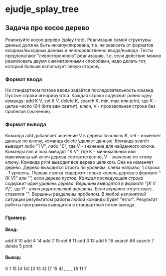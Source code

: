 # ejudje_splay_tree
## Задача про косое дерево
Реализуйте косое дерево (splay tree).
Реализация самой структуры данных должна быть инкапуслирована, т.е. не
зависеть от форматов входных/выходных данных и непосредственно
ввода/вывода.
Тесты предполагают "левостороннюю" реализацию, т.е. если действие можно
реализовать двумя симметричными способами, надо делать тот, который
больше использует левую сторону.
### Формат ввода
На стандартном потоке ввода задаётся последовательность команд. Пустые
строки игнорируются.
Каждая строка содержит ровно одну команду: add K V, set K V, delete K, search
K, min, max или print, где K - целое число (64 бита вам хватит), ключ, V -
произвольная строка без пробелов (значение).
### Формат вывода
Команда add добавляет значение V в дерево по ключу K, set - изменяет данные
по ключу, команда delete удаляет данные.
Команда search выводит либо "1 V", либо "0", где V - значение для найденного
ключа.
Команды min и max выводят "K V", где K - минимальный или максимальный
ключ дерева соответственно, V - значение по этому ключу.
Команда print выводит все дерево целиком. Она не изменяет дерево.
Дерево выводится строго по уровням, слева направо, 1 строка - 1 уровень.
Первая строка содержит только корень дерева в формате "[K V]" или "_", если
дерево пустое.
Каждая последующая строка содержит один уровень дерева. Вершины
выводятся в формате "[K V P]", где P - ключ родительской вершины. Если
вершина отсутствует, ставится "_". Вершины разделены пробелом.
В любой непонятной ситуации результатом работы любой команды будет
"error".
Результат работы программы выводится в стандартный поток вывода.
### Пример
#### Ввод:
add 8 10
add 4 14
add 7 15
set 8 11
add 3 13
add 5 16
search 88
search 7
delete 5
print
#### Вывод:
0
1 15
[4 14]
[3 13 4] [7 15 4]
_ _ _ [8 11 7
